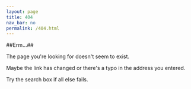 ```yaml
---
layout: page
title: 404
nav_bar: no
permalink: /404.html
---
```


##Erm...##

The page you're looking for doesn't seem to exist. 

Maybe the link has changed or there's a typo in the address you entered.

Try the search box if all else fails.
